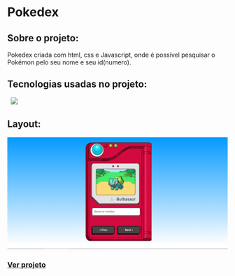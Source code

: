 # Pokedex 

## Sobre o projeto:

Pokedex criada com html, css e Javascript, onde é possível pesquisar o Pokémon pelo seu nome e seu id(numero). 

## Tecnologias usadas no projeto:

<img src="https://img.shields.io/badge/HTML5-E34F26?style=for-the-badge&logo=html5&logoColor=white" alt="">
<img src="https://img.shields.io/badge/CSS3-1572B6?style=for-the-badge&logo=css3&logoColor=white" alt="">
<img src="https://img.shields.io/badge/JavaScript-F7DF1E?style=for-the-badge&logo=javascript&logoColor=black" />

## Layout:

<img src="img\Captura de Tela (59).png" alt="exemplo imagem">

<!--# Autor:-->

### <p> <a href="https://andersonrs080.github.io/Pokedex/" target="_blank">Ver projeto</a> </p>
